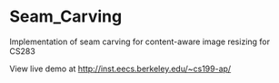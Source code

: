 Seam_Carving
============

Implementation of seam carving for content-aware image resizing for CS283

View live demo at http://inst.eecs.berkeley.edu/~cs199-ap/
